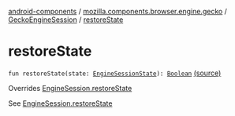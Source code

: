 [android-components](../../index.md) / [mozilla.components.browser.engine.gecko](../index.md) / [GeckoEngineSession](index.md) / [restoreState](./restore-state.md)

# restoreState

`fun restoreState(state: `[`EngineSessionState`](../../mozilla.components.concept.engine/-engine-session-state/index.md)`): `[`Boolean`](https://kotlinlang.org/api/latest/jvm/stdlib/kotlin/-boolean/index.html) [(source)](https://github.com/mozilla-mobile/android-components/blob/master/components/browser/engine-gecko-beta/src/main/java/mozilla/components/browser/engine/gecko/GeckoEngineSession.kt#L200)

Overrides [EngineSession.restoreState](../../mozilla.components.concept.engine/-engine-session/restore-state.md)

See [EngineSession.restoreState](../../mozilla.components.concept.engine/-engine-session/restore-state.md)

